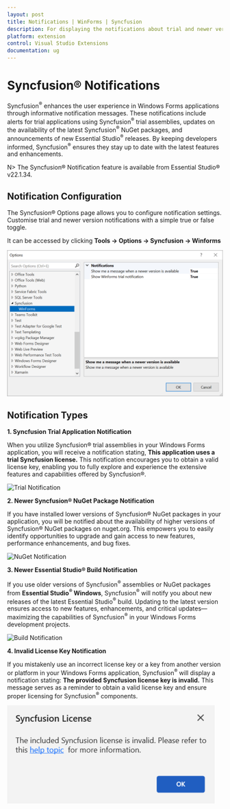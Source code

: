 ```yaml
---
layout: post
title: Notifications | WinForms | Syncfusion
description: For displaying the notifications about trial and newer version update information for Syncfusion applications.
platform: extension
control: Visual Studio Extensions
documentation: ug
---
```


# Syncfusion® Notifications

Syncfusion<sup>®</sup> enhances the user experience in Windows Forms applications through informative notification messages. These notifications include alerts for trial applications using Syncfusion<sup>®</sup> trial assemblies, updates on the availability of the latest Syncfusion<sup>®</sup> NuGet packages, and announcements of new Essential Studio<sup>®</sup> releases. By keeping developers informed, Syncfusion<sup>®</sup> ensures they stay up to date with the latest features and enhancements.

N> The Syncfusion® Notification feature is available from Essential Studio® v22.1.34.

## Notification Configuration

The Syncfusion® Options page allows you to configure notification settings. Customise trial and newer version notifications with a simple true or false toggle.

It can be accessed by clicking **Tools -> Options -> Syncfusion -> Winforms**

![Option Page](images/winforms-optionPage.png)

## Notification Types

**1. Syncfusion Trial Application Notification**

When you utilize Syncfusion® trial assemblies in your Windows Forms application, you will receive a notification stating, **This application uses a trial Syncfusion license.** This notification encourages you to obtain a valid license key, enabling you to fully explore and experience the extensive features and capabilities offered by Syncfusion®.

![Trial Notification](images/winforms-trial.png)

**2. Newer Syncfusion® NuGet Package Notification**

If you have installed lower versions of Syncfusion® NuGet packages in your application, you will be notified about the availability of higher versions of Syncfusion® NuGet packages on nuget.org. This empowers you to easily identify opportunities to upgrade and gain access to new features, performance enhancements, and bug fixes.

![NuGet Notification](images/winforms-nuget.png)

**3. Newer Essential Studio® Build Notification**

If you use older versions of Syncfusion<sup>®</sup> assemblies or NuGet packages from **Essential Studio<sup>®</sup> Windows**, Syncfusion<sup>®</sup> will notify you about new releases of the latest Essential Studio<sup>®</sup> build. Updating to the latest version ensures access to new features, enhancements, and critical updates—maximizing the capabilities of Syncfusion<sup>®</sup> in your Windows Forms development projects.

![Build Notification](images/winforms-build.png)

**4. Invalid License Key Notification**

If you mistakenly use an incorrect license key or a key from another version or platform in your Windows Forms application, Syncfusion<sup>®</sup> will display a notification stating: **The provided Syncfusion license key is invalid.** This message serves as a reminder to obtain a valid license key and ensure proper licensing for Syncfusion<sup>®</sup> components.

![Invalid Notification](images/winforms-invalid.png)

  


